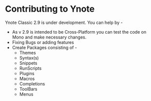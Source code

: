Contributing to Ynote
===

Ynote Classic 2.9 is under development. You can help by -

- As v 2.9 is intended to be Cross-Platform you can test the code on Mono and make necessary changes.
- Fixing Bugs or adding features
- Create Packages consisting of -
	- Themes
	- Syntax(s)
	- Snippets
	- RunScripts
	- Plugins
	- Macros
	- Completions
	- ToolBars
	- Menus